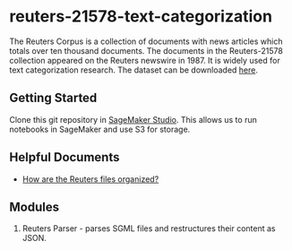 # reuters-21578-text-categorization

The Reuters Corpus is a collection of documents with news articles which totals over ten thousand documents. The documents in the Reuters-21578 collection appeared on the Reuters newswire in 1987. It is widely used for text categorization research. The dataset can be downloaded [here](https://archive.ics.uci.edu/ml/datasets/reuters-21578+text+categorization+collection).

## Getting Started

Clone this git repository in [SageMaker Studio](https://aws.amazon.com/sagemaker/studio/). This allows us to run notebooks in SageMaker and use S3 for storage.

## Helpful Documents

* [How are the Reuters files organized?](https://link.springer.com/content/pdf/bbm%3A978-3-642-04533-2%2F1.pdf)

## Modules

1. Reuters Parser - parses SGML files and restructures their content as JSON.

